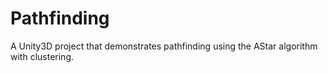 # Pathfinding
A Unity3D project that demonstrates pathfinding using the AStar algorithm with clustering.
